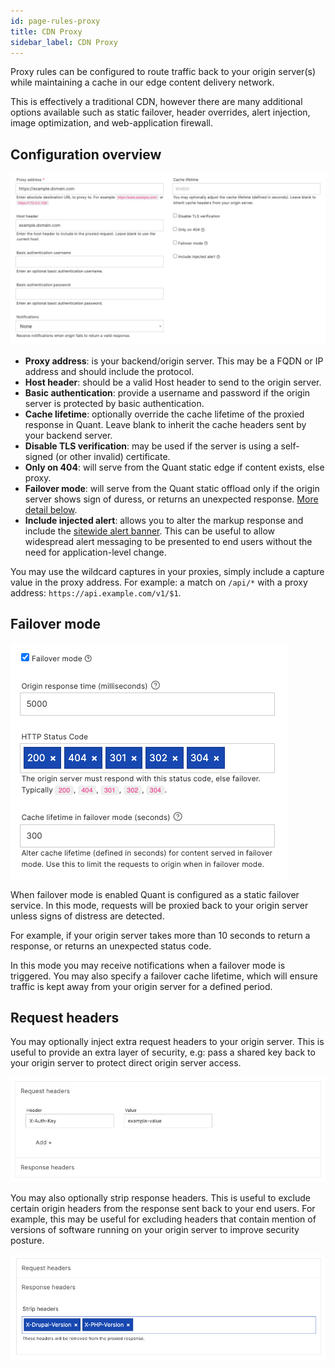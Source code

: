 ```yaml
---
id: page-rules-proxy
title: CDN Proxy
sidebar_label: CDN Proxy
---
```


Proxy rules can be configured to route traffic back to your origin server(s) while maintaining a cache in our edge content delivery network.

This is effectively a traditional CDN, however there are many additional options available such as static failover, header overrides, alert injection, image optimization, and web-application firewall.


## Configuration overview

![Proxy configuration](/img/rules-proxy.png)

* **Proxy address**: is your backend/origin server. This may be a FQDN or IP address and should include the protocol.
* **Host header**: should be a valid Host header to send to the origin server.
* **Basic authentication**: provide a username and password if the origin server is protected by basic authentication.
* **Cache lifetime**: optionally override the cache lifetime of the proxied response in Quant. Leave blank to inherit the cache headers sent by your backend server.
* **Disable TLS verification**: may be used if the server is using a self-signed (or other invalid) certificate.
* **Only on 404**: will serve from the Quant static edge if content exists, else proxy.
* **Failover mode**: will serve from the Quant static offload only if the origin server shows sign of duress, or returns an unexpected response. [More detail below](#failover-mode).
* **Include injected alert**: allows you to alter the markup response and include the [sitewide alert banner](./alerts). This can be useful to allow widespread alert messaging to be presented to end users without the need for application-level change.

You may use the wildcard captures in your proxies, simply include a capture value in the proxy address. For example: a match on `/api/*` with a proxy address: `https://api.example.com/v1/$1`.


## Failover mode

![Static failover mode](/img/rules-proxy-failover.png)

When failover mode is enabled Quant is configured as a static failover service. In this mode, requests will be proxied back to your origin server unless signs of distress are detected.

For example, if your origin server takes more than 10 seconds to return a response, or returns an unexpected status code.

In this mode you may receive notifications when a failover mode is triggered. You may also specify a failover cache lifetime, which will ensure traffic is kept away from your origin server for a defined period.

## Request headers

You may optionally inject extra request headers to your origin server. This is useful to provide an extra layer of security, e.g: pass a shared key back to your origin server to protect direct origin server access.

![Additional header example](/img/rules-proxy-additional-header.png)

You may also optionally strip response headers. This is useful to exclude certain origin headers from the response sent back to your end users. For example, this may be useful for excluding headers that contain mention of versions of software running on your origin server to improve security posture.

![Strip header example](/img/rules-proxy-strip-header.png)
